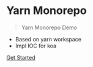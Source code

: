 
# Yarn Monorepo

> Yarn Monorepo Demo 

- Based on yarn workspace
- Impl IOC for koa

[Get Started](#main)
<!-- [GitHub](https://github.com/jhildenbiddle/docsify-themeable)
[NPM](https://www.npmjs.com/package/docsify-themeable) -->
